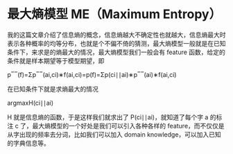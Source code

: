 # 最大熵模型 ME（Maximum Entropy）

我的这篇文章介绍了信息熵的概念，信息熵越大不确定性也就越大，信息熵最大时表示各种概率的均等分布，也就是个不偏不倚的猜测，最大熵模型一般就是在已知条件下，来求是的熵最大的情况，最大熵模型我们一般会有 feature 函数，给定的条件就是样本期望等于模型期望，即

p‾‾(f)=Σp‾‾(ai,ci)∗f(ai,ci)=p(f)=Σp(ci∣∣ai)∗p‾‾(ai)∗f(ai,ci)

在已知条件下就是求熵最大的情况

argmaxH(ci∣∣ai)

H 就是信息熵的函数，于是这样我们就求出了 P(ci∣∣ai)，就知道了每个字 a 的标注 c 了，最大熵模型的一个好处是我们可以引入各种各样的 feature，而不仅仅是从字出现的频率去分词，比如我们可以加入 domain knowledge，可以加入已知的字典信息等。
